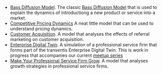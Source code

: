 - [Bass Diffusion Model](./bass_diffusion/bass_diffusion.html). The classic [Bass Diffusion Model](https://en.wikipedia.org/wiki/Bass_diffusion_model) that is used to explain the dynamics of introductiong a new product or service into a market.
- [Competitive Pricing Dynamics](./competitive_pricing/competitive_pricing_dynamics.html) A neat little model that can be used to understand pricing dynamics.
- [Customer Acquisition](./customer_acquisition/customer_acquisition.html). A model that analyses the effects of referral marketing on customer acquisition.
- [Enterprise Digital Twin](./enterprise_digital_twin/enterprise_digital_twin.html). A simulation of a professional service firm that forms part of the transentis Enterprise Digital Twin. This is work in progress that accompanies our current [meetup series](https://www.transentis.com/resources/business-prototyping-toolkit-meetup)
- [Make Your Professional Service Firm Grow](./make_your_psf_grow/make_your_psf_grow.html). A model that analyses growth strategies in professional service firms.
